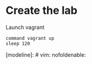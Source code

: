 # Create the lab

Launch vagrant

```
command vagrant up
sleep 120
```

[modeline]: # vim: nofoldenable:
